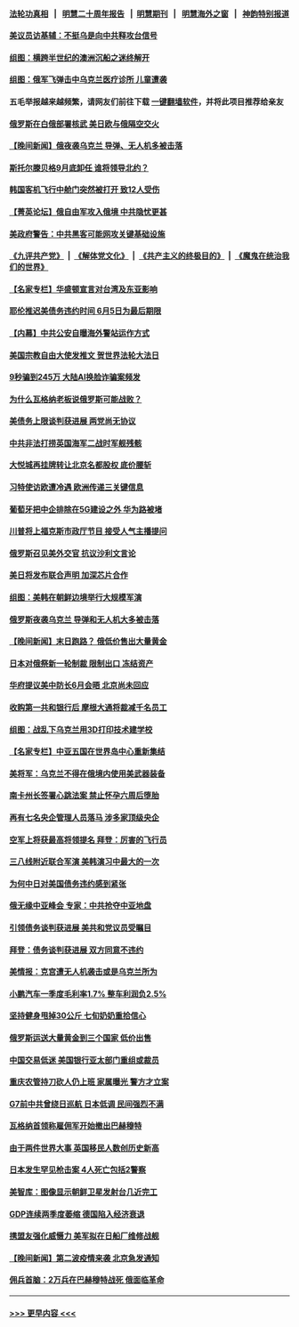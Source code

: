 #### [法轮功真相](https://github.com/gfw-breaker/truth/blob/master/README.md?t=0) &nbsp;&nbsp;|&nbsp;&nbsp; [明慧二十周年报告](https://github.com/gfw-breaker/mh-reports/blob/master/README.md?t=0) &nbsp;&nbsp;|&nbsp;&nbsp;[明慧期刊](https://github.com/gfw-breaker/mh-qikan) &nbsp;&nbsp;|&nbsp;&nbsp; [明慧海外之窗](https://github.com/gfw-breaker/mh-news/blob/master/README.md?t=0) &nbsp;&nbsp;|&nbsp;&nbsp; [神韵特别报道](https://github.com/gfw-breaker/mh-news/blob/master/shenyun.md?t=0)
#### [美议员访基辅：不挺乌是向中共释攻台信号](../pages/nsc418/n14005081.md?t=05280343) 
#### [组图：横跨半世纪的澳洲沉船之迷终解开](../pages/nsc418/n14004980.md?t=05280343) 
#### [组图：俄军飞弹击中乌克兰医疗诊所 儿童遭袭](../pages/nsc418/n14004930.md?t=05280343) 
#### 五毛举报越来越频繁，请网友们前往下载 [一键翻墙软件](https://github.com/gfw-breaker/ssr-accounts)，并将此项目推荐给亲友
#### [俄罗斯在白俄部署核武 美日欧与俄隔空交火](../pages/nsc418/n14005020.md?t=05280343) 
#### [【晚间新闻】俄夜袭乌克兰 导弹、无人机多被击落](../pages/nsc418/n14004977.md?t=05280343) 
#### [斯托尔滕贝格9月底卸任 谁将领导北约？](../pages/nsc418/n14004912.md?t=05280343) 
#### [韩国客机飞行中舱门突然被打开 致12人受伤](../pages/nsc418/n14004791.md?t=05280343) 
#### [【菁英论坛】俄自由军攻入俄境 中共隐忧更甚](../pages/nsc418/n14004760.md?t=05280343) 
#### [美政府警告：中共黑客可能网攻关键基础设施](../pages/nsc418/n14004746.md?t=05280343) 
#### [《九评共产党》](https://github.com/begood0513/9ping.md/blob/master/README.md) &nbsp;|&nbsp; [《解体党文化》](../../../../jtdwh.md/blob/master/README.md)  &nbsp;|&nbsp; [《共产主义的终极目的》](../../../../gczydzjmd.md/blob/master/README.md) &nbsp;|&nbsp; [《魔鬼在统治我们的世界》](../../../../mgztzwmdsj.md/blob/master/README.md) 
#### [【名家专栏】华盛顿宣言对台湾及东亚影响](../pages/nsc418/n14003915.md?t=05280343) 
#### [耶伦推迟美债务违约时间 6月5日为最后期限](../pages/nsc418/n14004776.md?t=05280343) 
#### [【内幕】中共公安自曝海外警站运作方式](../pages/nsc418/n14003947.md?t=05280343) 
#### [美国宗教自由大使发推文 贺世界法轮大法日](../pages/nsc418/n14004546.md?t=05280343) 
#### [9秒骗到245万 大陆AI换脸诈骗案频发](../pages/nsc418/n14004504.md?t=05280343) 
#### [为什么瓦格纳老板说俄罗斯可能战败？](../pages/nsc418/n14004675.md?t=05280343) 
#### [美债务上限谈判获进展 两党尚无协议](../pages/nsc418/n14004682.md?t=05280343) 
#### [中共非法打捞英国海军二战时军舰残骸](../pages/nsc418/n14004725.md?t=05280343) 
#### [大悦城再挂牌转让北京名都股权 底价腰斩](../pages/nsc418/n14004532.md?t=05280343) 
#### [习特使访欧遭冷遇 欧洲传递三关键信息](../pages/nsc418/n14004671.md?t=05280343) 
#### [葡萄牙把中企排除在5G建设之外 华为路被堵](../pages/nsc418/n14004587.md?t=05280343) 
#### [川普将上福克斯市政厅节目 接受人气主播提问](../pages/nsc418/n14004657.md?t=05280343) 
#### [俄罗斯召见美外交官 抗议沙利文言论](../pages/nsc418/n14004588.md?t=05280343) 
#### [美日将发布联合声明 加深芯片合作](../pages/nsc418/n14004562.md?t=05280343) 
#### [组图：美韩在朝鲜边境举行大规模军演](../pages/nsc418/n14004473.md?t=05280343) 
#### [俄罗斯夜袭乌克兰 导弹和无人机大多被击落](../pages/nsc418/n14004495.md?t=05280343) 
#### [【晚间新闻】末日跑路？ 俄低价售出大量黄金](../pages/nsc418/n14004469.md?t=05280343) 
#### [日本对俄祭新一轮制裁 限制出口 冻结资产](../pages/nsc418/n14004445.md?t=05280343) 
#### [华府提议美中防长6月会晤 北京尚未回应](../pages/nsc418/n14004344.md?t=05280343) 
#### [收购第一共和银行后 摩根大通将裁减千名员工](../pages/nsc418/n14004262.md?t=05280343) 
#### [组图：战乱下乌克兰用3D打印技术建学校](../pages/nsc418/n14004132.md?t=05280343) 
#### [【名家专栏】中亚五国在世界岛中心重新集结](../pages/nsc418/n14003917.md?t=05280343) 
#### [美将军：乌克兰不得在俄境内使用美武器装备](../pages/nsc418/n14004059.md?t=05280343) 
#### [南卡州长签署心跳法案 禁止怀孕六周后堕胎](../pages/nsc418/n14004054.md?t=05280343) 
#### [再有七名央企管理人员落马 涉多家顶级央企](../pages/nsc418/n14003766.md?t=05280343) 
#### [空军上将获最高将领提名 拜登：厉害的飞行员](../pages/nsc418/n14004076.md?t=05280343) 
#### [三八线附近联合军演 美韩演习中最大的一次](../pages/nsc418/n14003990.md?t=05280343) 
#### [为何中日对美国债务违约感到紧张](../pages/nsc418/n14004016.md?t=05280343) 
#### [俄无缘中亚峰会 专家：中共抢夺中亚地盘](../pages/nsc418/n14003774.md?t=05280343) 
#### [引领债务谈判获进展 美共和党议员受瞩目](../pages/nsc418/n14004010.md?t=05280343) 
#### [拜登：债务谈判获进展 双方同意不违约](../pages/nsc418/n14003944.md?t=05280343) 
#### [美情报：克宫遭无人机袭击或是乌克兰所为](../pages/nsc418/n14004003.md?t=05280343) 
#### [小鹏汽车一季度毛利率1.7% 整车利润负2.5%](../pages/nsc418/n14003760.md?t=05280343) 
#### [坚持健身甩掉30公斤 七旬奶奶重拾信心](../pages/nsc418/n14003744.md?t=05280343) 
#### [俄罗斯运送大量黄金到三个国家 低价出售](../pages/nsc418/n14004004.md?t=05280343) 
#### [中国交易低迷 美国银行亚太部门重组或裁员](../pages/nsc418/n14003993.md?t=05280343) 
#### [重庆农管持刀砍人仍上班 家属曝光 警方才立案](../pages/nsc418/n14003842.md?t=05280343) 
#### [G7前中共曾绕日巡航 日本低调 民间强烈不满](../pages/nsc418/n14003738.md?t=05280343) 
#### [瓦格纳首领称雇佣军开始撤出巴赫穆特](../pages/nsc418/n14003844.md?t=05280343) 
#### [由于两件世界大事 英国移民人数创历史新高](../pages/nsc418/n14003882.md?t=05280343) 
#### [日本发生罕见枪击案 4人死亡包括2警察](../pages/nsc418/n14003824.md?t=05280343) 
#### [美智库：图像显示朝鲜卫星发射台几近完工](../pages/nsc418/n14003771.md?t=05280343) 
#### [GDP连续两季度萎缩 德国陷入经济衰退](../pages/nsc418/n14003747.md?t=05280343) 
#### [携盟友强化威慑力 美军拟在日船厂维修战舰](../pages/nsc418/n14003675.md?t=05280343) 
#### [【晚间新闻】第二波疫情来袭 北京急发通知](../pages/nsc418/n14003275.md?t=05280343) 
#### [佣兵首脑：2万兵在巴赫穆特战死 俄面临革命](../pages/nsc418/n14003544.md?t=05280343) 

----
#### [ >>> 更早内容 <<< ](../indexes/nsc418-earlier.md)
